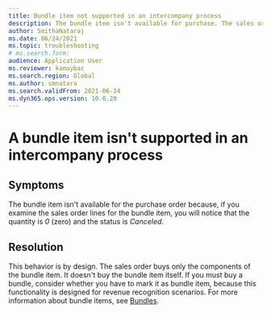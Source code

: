 ```yaml
--- 
title: Bundle item not supported in an intercompany process  
description: The bundle item isn't available for purchase. The sales order only buys the components of the bundle item, not the bundle item itself.
author: SmithaNataraj 
ms.date: 06/24/2021 
ms.topic: troubleshooting 
# ms.search.form: 
audience: Application User 
ms.reviewer: kamaybac 
ms.search.region: Global 
ms.author: smnatara 
ms.search.validFrom: 2021-06-24 
ms.dyn365.ops.version: 10.0.20 
--- 
```


# A bundle item isn't supported in an intercompany process

## Symptoms

The bundle item isn't available for the purchase order because, if you examine the sales order lines for the bundle item, you will notice that the quantity is *0* (zero) and the status is *Canceled*.

## Resolution

This behavior is by design. The sales order buys only the components of the bundle item. It doesn't buy the bundle item itself. If you must buy a bundle, consider whether you have to mark it as bundle item, because this functionality is designed for revenue recognition scenarios. For more information about bundle items, see [Bundles](/dynamics365/finance/accounts-receivable/revenue-recognition-setup).
